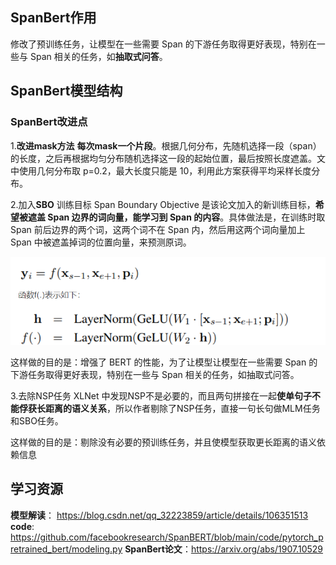## SpanBert作用
修改了预训练任务，让模型在一些需要 Span 的下游任务取得更好表现，特别在一些与 Span 相关的任务，如**抽取式问答**。

## SpanBert模型结构

### SpanBert改进点
1.**改进mask方法**
**每次mask一个片段**。根据几何分布，先随机选择一段（span）的长度，之后再根据均匀分布随机选择这一段的起始位置，最后按照长度遮盖。文中使用几何分布取 p=0.2，最大长度只能是 10，利用此方案获得平均采样长度分布。

2.加入**SBO** 训练目标
Span Boundary Objective 是该论文加入的新训练目标，**希望被遮盖 Span 边界的词向量，能学习到 Span 的内容**。具体做法是，在训练时取 Span 前后边界的两个词，这两个词不在 Span 内，然后用这两个词向量加上 Span 中被遮盖掉词的位置向量，来预测原词。

![alt text](image-3.png)

这样做的目的是：增强了 BERT 的性能，为了让模型让模型在一些需要 Span 的下游任务取得更好表现，特别在一些与 Span 相关的任务，如抽取式问答。

3.去除NSP任务
XLNet 中发现NSP不是必要的，而且两句拼接在一起**使单句子不能俘获长距离的语义关系**，所以作者剔除了NSP任务，直接一句长句做MLM任务和SBO任务。

这样做的目的是：剔除没有必要的预训练任务，并且使模型获取更长距离的语义依赖信息



## 学习资源
**模型解读**： https://blog.csdn.net/qq_32223859/article/details/106351513
**code**: https://github.com/facebookresearch/SpanBERT/blob/main/code/pytorch_pretrained_bert/modeling.py
**SpanBert论文**：https://arxiv.org/abs/1907.10529
